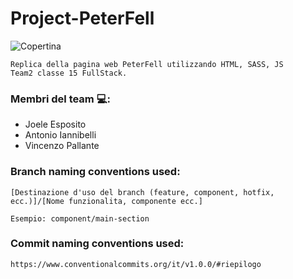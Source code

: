 # Project-PeterFell

![Copertina](https://i.imgur.com/UvpCGfy.jpeg)

    Replica della pagina web PeterFell utilizzando HTML, SASS, JS
    Team2 classe 15 FullStack.

### Membri del team 💻:

- Joele Esposito
- Antonio Iannibelli
- Vincenzo Pallante

### Branch naming conventions used:

    [Destinazione d'uso del branch (feature, component, hotfix, ecc.)]/[Nome funzionalita, componente ecc.]

    Esempio: component/main-section

### Commit naming conventions used:

    https://www.conventionalcommits.org/it/v1.0.0/#riepilogo
